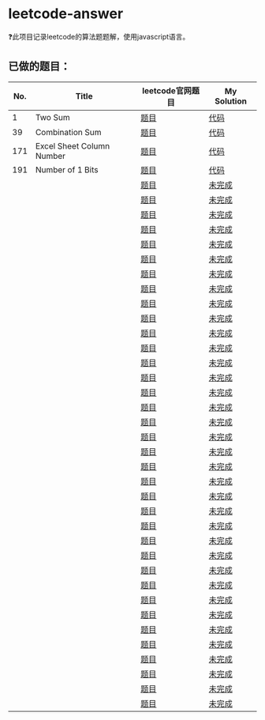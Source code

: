 # leetcode-answer
❓此项目记录leetcode的算法题题解，使用javascript语言。

## 已做的题目：
| No. | Title | leetcode官网题目 | My Solution |
| --- | --- | ------ | ------ |
| 1| Two Sum|[题目](https://leetcode.com/problems/two-sum/description/)|[代码](https://github.com/thomaszhou63/leetcode-answer/blob/master/No1-Two_Sum.js)
| 39|Combination Sum|[题目](https://leetcode.com/problems/combination-sum/description/)|[代码](https://github.com/thomaszhou63/leetcode-answer/blob/master/No39-Combination_Sum.js)
|171	|Excel Sheet Column Number	|	[题目](https://leetcode.com/problems/excel-sheet-column-number/description/)		|	[代码](https://github.com/thomaszhou63/leetcode-answer/blob/master/No171.js)
|191|Number of 1 Bits|[题目](https://leetcode.com/problems/number-of-1-bits/description/)|[代码](https://github.com/thomaszhou63/leetcode-answer/blob/master/No191-Number_of_1Bits.js)
|	|	|	[题目]()		|	[未完成](https://github.com/thomaszhou63/leetcode-answer/blob/master/)
|	|	|	[题目]()		|	[未完成](https://github.com/thomaszhou63/leetcode-answer/blob/master/)
|	|	|	[题目]()		|	[未完成](https://github.com/thomaszhou63/leetcode-answer/blob/master/)
|	|	|	[题目]()		|	[未完成](https://github.com/thomaszhou63/leetcode-answer/blob/master/)
|	|	|	[题目]()		|	[未完成](https://github.com/thomaszhou63/leetcode-answer/blob/master/)
|	|	|	[题目]()		|	[未完成](https://github.com/thomaszhou63/leetcode-answer/blob/master/)
|	|	|	[题目]()		|	[未完成](https://github.com/thomaszhou63/leetcode-answer/blob/master/)
|	|	|	[题目]()		|	[未完成](https://github.com/thomaszhou63/leetcode-answer/blob/master/)
|	|	|	[题目]()		|	[未完成](https://github.com/thomaszhou63/leetcode-answer/blob/master/)
|	|	|	[题目]()		|	[未完成](https://github.com/thomaszhou63/leetcode-answer/blob/master/)
|	|	|	[题目]()		|	[未完成](https://github.com/thomaszhou63/leetcode-answer/blob/master/)
|	|	|	[题目]()		|	[未完成](https://github.com/thomaszhou63/leetcode-answer/blob/master/)
|	|	|	[题目]()		|	[未完成](https://github.com/thomaszhou63/leetcode-answer/blob/master/)
|	|	|	[题目]()		|	[未完成](https://github.com/thomaszhou63/leetcode-answer/blob/master/)
|	|	|	[题目]()		|	[未完成](https://github.com/thomaszhou63/leetcode-answer/blob/master/)
|	|	|	[题目]()		|	[未完成](https://github.com/thomaszhou63/leetcode-answer/blob/master/)
|	|	|	[题目]()		|	[未完成](https://github.com/thomaszhou63/leetcode-answer/blob/master/)
|	|	|	[题目]()		|	[未完成](https://github.com/thomaszhou63/leetcode-answer/blob/master/)
|	|	|	[题目]()		|	[未完成](https://github.com/thomaszhou63/leetcode-answer/blob/master/)
|	|	|	[题目]()		|	[未完成](https://github.com/thomaszhou63/leetcode-answer/blob/master/)
|	|	|	[题目]()		|	[未完成](https://github.com/thomaszhou63/leetcode-answer/blob/master/)
|	|	|	[题目]()		|	[未完成](https://github.com/thomaszhou63/leetcode-answer/blob/master/)
|	|	|	[题目]()		|	[未完成](https://github.com/thomaszhou63/leetcode-answer/blob/master/)
|	|	|	[题目]()		|	[未完成](https://github.com/thomaszhou63/leetcode-answer/blob/master/)
|	|	|	[题目]()		|	[未完成](https://github.com/thomaszhou63/leetcode-answer/blob/master/)
|	|	|	[题目]()		|	[未完成](https://github.com/thomaszhou63/leetcode-answer/blob/master/)
|	|	|	[题目]()		|	[未完成](https://github.com/thomaszhou63/leetcode-answer/blob/master/)
|	|	|	[题目]()		|	[未完成](https://github.com/thomaszhou63/leetcode-answer/blob/master/)
|	|	|	[题目]()		|	[未完成](https://github.com/thomaszhou63/leetcode-answer/blob/master/)
|	|	|	[题目]()		|	[未完成](https://github.com/thomaszhou63/leetcode-answer/blob/master/)
|	|	|	[题目]()		|	[未完成](https://github.com/thomaszhou63/leetcode-answer/blob/master/)
|	|	|	[题目]()		|	[未完成](https://github.com/thomaszhou63/leetcode-answer/blob/master/)
|	|	|	[题目]()		|	[未完成](https://github.com/thomaszhou63/leetcode-answer/blob/master/)
|	|	|	[题目]()		|	[未完成](https://github.com/thomaszhou63/leetcode-answer/blob/master/)
|	|	|	[题目]()		|	[未完成](https://github.com/thomaszhou63/leetcode-answer/blob/master/)
|	|	|	[题目]()		|	[未完成](https://github.com/thomaszhou63/leetcode-answer/blob/master/)




